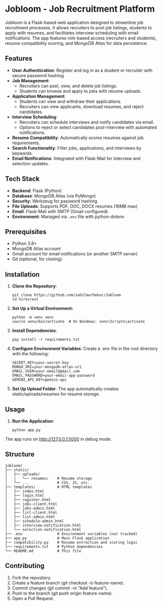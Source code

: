 # Jobloom - Job Recruitment Platform

Jobloom is a Flask-based web application designed to streamline job recruitment processes. It allows recruiters to post job listings, students to apply with resumes, and facilitates interview scheduling with email notifications. The app features role-based access (recruiters and students), resume compatibility scoring, and MongoDB Atlas for data persistence.

## Features

- **User Authentication**: Register and log in as a student or recruiter with secure password hashing.
- **Job Management**:
  - Recruiters can post, view, and delete job listings.
  - Students can browse and apply to jobs with resume uploads.
- **Application Management**:
  - Students can view and withdraw their applications.
  - Recruiters can view applicants, download resumes, and reject candidates.
- **Interview Scheduling**:
  - Recruiters can schedule interviews and notify candidates via email.
  - Options to reject or select candidates post-interview with automated notifications.
- **Resume Compatibility**: Automatically scores resumes against job requirements.
- **Search Functionality**: Filter jobs, applications, and interviews by keywords.
- **Email Notifications**: Integrated with Flask-Mail for interview and selection updates.

## Tech Stack

- **Backend**: Flask (Python)
- **Database**: MongoDB Atlas (via PyMongo)
- **Security**: Werkzeug for password hashing
- **File Uploads**: Supports PDF, DOC, DOCX resumes (16MB max)
- **Email**: Flask-Mail with SMTP (Gmail configured)
- **Environment**: Managed via `.env` file with python-dotenv

## Prerequisites

- Python 3.8+
- MongoDB Atlas account
- Gmail account for email notifications (or another SMTP server)
- Git (optional, for cloning)

## Installation

1. **Clone the Repository**:
   ```
   git clone https://github.com/sahilmurhekar/Jobloom
   cd hirecrest
2. **Set Up a Virtual Environment:**
   ```
   python -m venv venv
   source venv/bin/activate  # On Windows: venv\Scripts\activate
3. **Install Dependencies**:
   ```
   pip install -r requirements.txt
4. **Configure Environment Variables**:
   Create a .env file in the root directory with the following:
   ```
   SECRET_KEY=your-secret-key
   MONGO_URI=your-mongodb-atlas-uri
   EMAIL_USER=your-email@gmail.com
   EMAIL_PASSWORD=your-email-app-password
   GEMINI_API_KEY=gemini-api
5. **Set Up Upload Folder**:
   The app automatically creates static/uploads/resumes for resume storage.


## Usage

1. **Run the Application**:
   ```
   python app.py
  The app runs on http://127.0.0.1:5000 in debug mode.

## Structure

```
jobloom/
├── static/
│   ├── uploads/
│   │   └── resumes/    # Resume storage
│   └── ...             # CSS, JS, etc.
├── templates/          # HTML templates
│   ├── index.html
│   ├── login.html
│   ├── register.html
│   ├── jobs-client.html
│   ├── jobs-admin.html
│   ├── list-client.html
│   ├── list-admin.html
│   ├── schedule-admin.html
│   ├── interview-notification.html
│   └── selection-notification.html
├── .env                # Environment variables (not tracked)
├── app.py              # Main Flask application
├── compatibility.py    # Resume extraction and scoring logic
├── requirements.txt    # Python dependencies
└── README.md           # This file
```

## Contributing

1. Fork the repository.
2. Create a feature branch (git checkout -b feature-name).
3. Commit changes (git commit -m "Add feature").
4. Push to the branch (git push origin feature-name).
5. Open a Pull Request.
